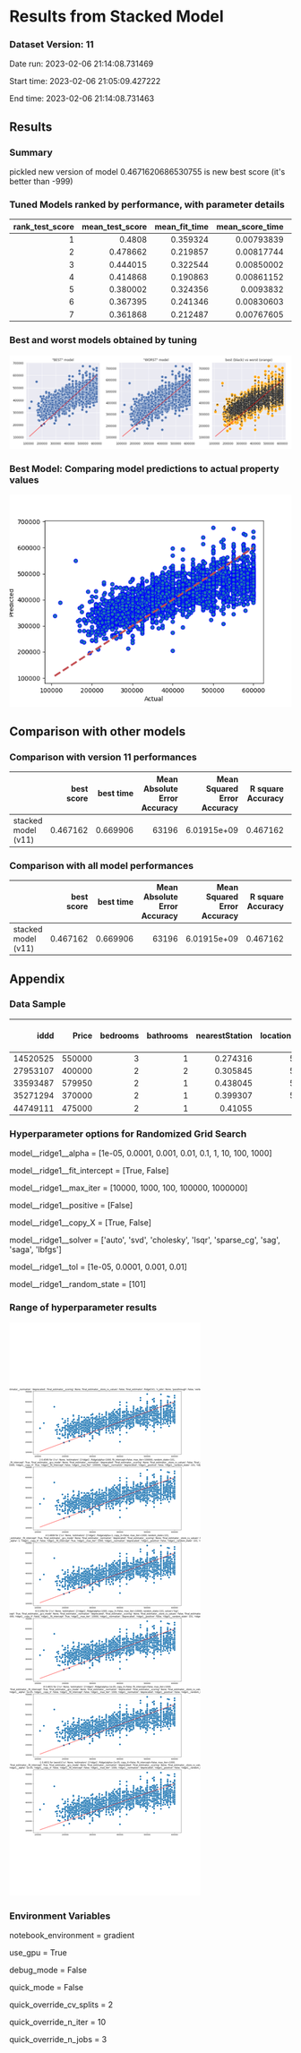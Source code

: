# Results from Stacked Model
### Dataset Version: 11
Date run: 2023-02-06 21:14:08.731469

Start time: 2023-02-06 21:05:09.427222

End time: 2023-02-06 21:14:08.731463

## Results
### Summary
pickled new version of model
0.4671620686530755 is new best score (it's better than -999)

### Tuned Models ranked by performance, with parameter details
|   rank_test_score |   mean_test_score |   mean_fit_time |   mean_score_time |   param_model__ridge1__tol | param_model__ridge1__solver   |   param_model__ridge1__random_state | param_model__ridge1__positive   |   param_model__ridge1__max_iter | param_model__ridge1__fit_intercept   | param_model__ridge1__copy_X   |   param_model__ridge1__alpha | params2                                          |
|------------------:|------------------:|----------------:|------------------:|---------------------------:|:------------------------------|------------------------------------:|:--------------------------------|--------------------------------:|:-------------------------------------|:------------------------------|-----------------------------:|:-------------------------------------------------|
|                 1 |          0.4808   |        0.359324 |        0.00793839 |                     1e-05  | lsqr                          |                                 101 | False                           |                            1000 | True                                 | True                          |                        100   | 1e-05/lsqr/101/False/1000/True/True/100          |
|                 2 |          0.478662 |        0.219857 |        0.00817744 |                     0.0001 | cholesky                      |                                 101 | False                           |                            1000 | True                                 | True                          |                          0.1 | 0.0001/cholesky/101/False/1000/True/True/0.1     |
|                 3 |          0.444015 |        0.322544 |        0.00850002 |                     0.001  | sparse_cg                     |                                 101 | False                           |                          100000 | False                                | True                          |                       1000   | 0.001/sparse_cg/101/False/100000/False/True/1000 |
|                 4 |          0.414868 |        0.190863 |        0.00861152 |                     0.001  | auto                          |                                 101 | False                           |                          100000 | False                                | True                          |                       1000   | 0.001/auto/101/False/100000/False/True/1000      |
|                 5 |          0.380002 |        0.324356 |        0.0093832  |                     0.0001 | sparse_cg                     |                                 101 | False                           |                            1000 | True                                 | False                         |                          1   | 0.0001/sparse_cg/101/False/1000/True/False/1     |
|                 6 |          0.367395 |        0.241346 |        0.00830603 |                     0.01   | sparse_cg                     |                                 101 | False                           |                         1000000 | True                                 | False                         |                       1000   | 0.01/sparse_cg/101/False/1000000/True/False/1000 |
|                 7 |          0.361868 |        0.212487 |        0.00767605 |                     0.01   | lsqr                          |                                 101 | False                           |                           10000 | True                                 | False                         |                       1000   | 0.01/lsqr/101/False/10000/True/False/1000        |
### Best and worst models obtained by tuning
![detail](../artifacts/stacked_model__v11__best_and_worst.png)
### Best Model: Comparing model predictions to actual property values
![detail](../artifacts/stacked_model__v11__best_model_correlation.png)
## Comparison with other models
### Comparison with version 11 performances
|                     |   best score |   best time |   Mean Absolute Error Accuracy |   Mean Squared Error Accuracy |   R square Accuracy |   Root Mean Squared Error | best run date              | best method   |
|:--------------------|-------------:|------------:|-------------------------------:|------------------------------:|--------------------:|--------------------------:|:---------------------------|:--------------|
| stacked model (v11) |     0.467162 |    0.669906 |                          63196 |                   6.01915e+09 |            0.467162 |                   77583.2 | 2023-02-06 21:14:08.048337 | random search |
### Comparison with all model performances
|                     |   best score |   best time |   Mean Absolute Error Accuracy |   Mean Squared Error Accuracy |   R square Accuracy |   Root Mean Squared Error | best run date              | best method   |
|:--------------------|-------------:|------------:|-------------------------------:|------------------------------:|--------------------:|--------------------------:|:---------------------------|:--------------|
| stacked model (v11) |     0.467162 |    0.669906 |                          63196 |                   6.01915e+09 |            0.467162 |                   77583.2 | 2023-02-06 21:14:08.048337 | random search |
## Appendix
### Data Sample
|     iddd |   Price |   bedrooms |   bathrooms |   nearestStation |   location.latitude |   location.longitude |   latitude_deviation |   longitude_deviation | tenure.tenureType   |   feature__1 bedroom |   feature__2 bedrooms |   feature__2 double bedrooms |   feature__allocated parking |   feature__allocated parking space |   feature__balcony |   feature__bathroom |   feature__chain free |   feature__close to local amenities |   feature__communal garden |   feature__communal gardens |   feature__double bedroom |   feature__double glazed |   feature__double glazing |   feature__epc rating c |   feature__epc rating d |   feature__excellent location |   feature__excellent transport links |   feature__family bathroom |   feature__first floor |   feature__fitted kitchen |   feature__garage |   feature__garden |   feature__gas central heating |   feature__great location |   feature__ground floor |   feature__kitchen |   feature__leasehold |   feature__long lease |   feature__modern bathroom |   feature__modern kitchen |   feature__no chain |   feature__no onward chain |   feature__off street parking |   feature__one bedroom |   feature__one double bedroom |   feature__parking |   feature__private balcony |   feature__private garden |   feature__private rear garden |   feature__reception room |   feature__separate kitchen |   feature__share of freehold |   feature__three bedrooms |   feature__three double bedrooms |   feature__top floor |   feature__two bathrooms |   feature__two bedrooms |   feature__two double bedrooms |   feature__two reception rooms |   feature__2__garden |   feature__2__central heating |   feature__2__parking |   feature__2__off road |   feature__2__shower |   feature__2__cavity wall insulation |   feature__2__wall insulation |   feature__2__insulation |   feature__2__insulat |   feature__2__dining room |   feature__2__garage |   feature__2__en-suite |   feature__2__en suite |   feature__2__penthouse |   feature__2__balcony |   feature__2__double-glazing |   feature__2__double glazing |   feature__2__off-road parking |   feature__2__security |   feature__2__patio |   feature__2__underfloor heating |   feature__2__marble |
|---------:|--------:|-----------:|------------:|-----------------:|--------------------:|---------------------:|---------------------:|----------------------:|:--------------------|---------------------:|----------------------:|-----------------------------:|-----------------------------:|-----------------------------------:|-------------------:|--------------------:|----------------------:|------------------------------------:|---------------------------:|----------------------------:|--------------------------:|-------------------------:|--------------------------:|------------------------:|------------------------:|------------------------------:|-------------------------------------:|---------------------------:|-----------------------:|--------------------------:|------------------:|------------------:|-------------------------------:|--------------------------:|------------------------:|-------------------:|---------------------:|----------------------:|---------------------------:|--------------------------:|--------------------:|---------------------------:|------------------------------:|-----------------------:|------------------------------:|-------------------:|---------------------------:|--------------------------:|-------------------------------:|--------------------------:|----------------------------:|-----------------------------:|--------------------------:|---------------------------------:|---------------------:|-------------------------:|------------------------:|-------------------------------:|-------------------------------:|---------------------:|------------------------------:|----------------------:|-----------------------:|---------------------:|-------------------------------------:|------------------------------:|-------------------------:|----------------------:|--------------------------:|---------------------:|-----------------------:|-----------------------:|------------------------:|----------------------:|-----------------------------:|-----------------------------:|-------------------------------:|-----------------------:|--------------------:|---------------------------------:|---------------------:|
| 14520525 |  550000 |          3 |           1 |         0.274316 |             51.5299 |            -0.20702  |             0.03023  |              0.1026   | LEASEHOLD           |                    0 |                     0 |                            0 |                            0 |                                  0 |                  0 |                   0 |                     0 |                                   0 |                          0 |                           0 |                         0 |                        0 |                         0 |                       0 |                       0 |                             0 |                                    0 |                          0 |                      0 |                         0 |                 0 |                 0 |                              0 |                         0 |                       0 |                  0 |                    1 |                     0 |                          0 |                         0 |                   0 |                          0 |                             0 |                      0 |                             0 |                  0 |                          1 |                         0 |                              0 |                         0 |                           1 |                            0 |                         0 |                                0 |                    0 |                        0 |                       0 |                              0 |                              0 |                    0 |                             0 |                     0 |                      0 |                    0 |                                    0 |                             0 |                        0 |                     0 |                         0 |                    0 |                      0 |                      0 |                       0 |                     1 |                            0 |                            0 |                              0 |                      0 |                   0 |                                0 |                    0 |
| 27953107 |  400000 |          2 |           2 |         0.305845 |             51.5494 |            -0.4826   |             0.04967  |              0.37818  | LEASEHOLD           |                    0 |                     0 |                            0 |                            1 |                                  0 |                  1 |                   0 |                     0 |                                   0 |                          0 |                           0 |                         0 |                        0 |                         0 |                       0 |                       0 |                             0 |                                    0 |                          1 |                      0 |                         0 |                 0 |                 0 |                              0 |                         0 |                       0 |                  0 |                    0 |                     0 |                          0 |                         0 |                   0 |                          0 |                             0 |                      0 |                             0 |                  0 |                          0 |                         0 |                              0 |                         0 |                           0 |                            0 |                         0 |                                0 |                    1 |                        0 |                       0 |                              1 |                              0 |                    0 |                             0 |                     1 |                      0 |                    0 |                                    0 |                             0 |                        0 |                     0 |                         0 |                    0 |                      1 |                      0 |                       0 |                     1 |                            0 |                            0 |                              0 |                      0 |                   0 |                                0 |                    0 |
| 33593487 |  579950 |          2 |           1 |         0.438045 |             51.4472 |            -0.33877  |             0.05254  |              0.23435  | FREEHOLD            |                    0 |                     0 |                            1 |                            0 |                                  0 |                  0 |                   0 |                     0 |                                   0 |                          0 |                           0 |                         0 |                        0 |                         0 |                       0 |                       0 |                             0 |                                    0 |                          0 |                      0 |                         0 |                 0 |                 0 |                              0 |                         0 |                       0 |                  0 |                    0 |                     0 |                          0 |                         0 |                   0 |                          1 |                             0 |                      0 |                             0 |                  0 |                          0 |                         0 |                              0 |                         0 |                           0 |                            0 |                         0 |                                0 |                    0 |                        0 |                       0 |                              0 |                              0 |                    1 |                             0 |                     0 |                      0 |                    0 |                                    0 |                             0 |                        0 |                     0 |                         1 |                    0 |                      0 |                      0 |                       0 |                     0 |                            0 |                            0 |                              0 |                      0 |                   0 |                                0 |                    0 |
| 35271294 |  370000 |          2 |           1 |         0.399307 |             51.4496 |            -0.140154 |             0.050152 |              0.035734 | LEASEHOLD           |                    0 |                     0 |                            0 |                            0 |                                  0 |                  1 |                   0 |                     0 |                                   0 |                          0 |                           0 |                         0 |                        0 |                         1 |                       0 |                       0 |                             0 |                                    0 |                          0 |                      0 |                         0 |                 0 |                 0 |                              0 |                         1 |                       0 |                  0 |                    0 |                     0 |                          0 |                         0 |                   0 |                          0 |                             0 |                      0 |                             0 |                  0 |                          0 |                         0 |                              0 |                         0 |                           0 |                            0 |                         0 |                                0 |                    0 |                        0 |                       0 |                              0 |                              0 |                    0 |                             0 |                     0 |                      0 |                    0 |                                    0 |                             0 |                        0 |                     0 |                         0 |                    0 |                      0 |                      0 |                       0 |                     1 |                            0 |                            1 |                              0 |                      0 |                   0 |                                0 |                    0 |
| 44749111 |  475000 |          2 |           1 |         0.41055  |             51.37   |            -0.21241  |             0.12967  |              0.10799  | FREEHOLD            |                    0 |                     0 |                            0 |                            0 |                                  0 |                  0 |                   0 |                     0 |                                   0 |                          0 |                           0 |                         0 |                        0 |                         0 |                       0 |                       0 |                             0 |                                    0 |                          0 |                      0 |                         1 |                 0 |                 0 |                              0 |                         0 |                       0 |                  0 |                    0 |                     0 |                          0 |                         0 |                   0 |                          0 |                             0 |                      0 |                             0 |                  0 |                          0 |                         0 |                              0 |                         0 |                           0 |                            0 |                         0 |                                0 |                    0 |                        0 |                       0 |                              0 |                              0 |                    1 |                             0 |                     0 |                      0 |                    1 |                                    0 |                             0 |                        0 |                     0 |                         0 |                    0 |                      0 |                      0 |                       0 |                     0 |                            0 |                            1 |                              0 |                      0 |                   0 |                                0 |                    0 |
### Hyperparameter options for Randomized Grid Search
model__ridge1__alpha = [1e-05, 0.0001, 0.001, 0.01, 0.1, 1, 10, 100, 1000]

model__ridge1__fit_intercept = [True, False]

model__ridge1__max_iter = [10000, 1000, 100, 100000, 1000000]

model__ridge1__positive = [False]

model__ridge1__copy_X = [True, False]

model__ridge1__solver = ['auto', 'svd', 'cholesky', 'lsqr', 'sparse_cg', 'sag', 'saga', 'lbfgs']

model__ridge1__tol = [1e-05, 0.0001, 0.001, 0.01]

model__ridge1__random_state = [101]

### Range of hyperparameter results
![detail](../artifacts/stacked_model__v11__evolution_of_models_fig.png)
### Environment Variables
notebook_environment = gradient

use_gpu = True

debug_mode = False

quick_mode = False

quick_override_cv_splits = 2

quick_override_n_iter = 10

quick_override_n_jobs = 3

